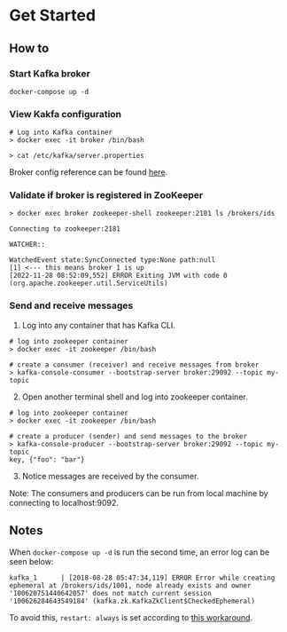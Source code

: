 # Get Started

## How to

### Start Kafka broker

```
docker-compose up -d
```

### View Kakfa configuration

```
# Log into Kafka container
> docker exec -it broker /bin/bash

> cat /etc/kafka/server.properties
```

Broker config reference can be found [here][1].

### Validate if broker is registered in ZooKeeper

```
> docker exec broker zookeeper-shell zookeeper:2181 ls /brokers/ids

Connecting to zookeeper:2181

WATCHER::

WatchedEvent state:SyncConnected type:None path:null
[1] <--- this means broker 1 is up
[2022-11-28 08:52:09,552] ERROR Exiting JVM with code 0 (org.apache.zookeeper.util.ServiceUtils)

```

### Send and receive messages

1. Log into any container that has Kafka CLI.

```
# log into zookeeper container
> docker exec -it zookeeper /bin/bash

# create a consumer (receiver) and receive messages from broker
> kafka-console-consumer --bootstrap-server broker:29092 --topic my-topic
```

2. Open another terminal shell and log into zookeeper container.
```
# log into zookeeper container
> docker exec -it zookeeper /bin/bash

# create a producer (sender) and send messages to the broker
> kafka-console-producer --bootstrap-server broker:29092 --topic my-topic
key, {"foo": "bar"}
```

3. Notice messages are received by the consumer. 

Note: The consumers and producers can be run from local machine by connecting to localhost:9092.

## Notes

When `docker-compose up -d` is run the second time, an error log can be seen below:

```
kafka_1      | [2018-08-28 05:47:34,119] ERROR Error while creating ephemeral at /brokers/ids/1001, node already exists and owner '100620751440642057' does not match current session '100626284643549184' (kafka.zk.KafkaZkClient$CheckedEphemeral)
```

To avoid this, `restart: always` is set according to [this workaround][2].

[1]: https://kafka.apache.org/documentation/#brokerconfigs
[2]: https://github.com/wurstmeister/kafka-docker/issues/389